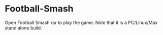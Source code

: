 # Football-Smash
Open Football Smash.rar to play the game. Note that it is a PC/Linux/Max stand alone build.

